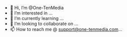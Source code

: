 - 👋 Hi, I’m @One-TenMedia
- 👀 I’m interested in ...
- 🌱 I’m currently learning ...
- 💞️ I’m looking to collaborate on ...
- 📫 How to reach me @ support@one-tenmedia.com...

<!---
One-TenMedia/One-TenMedia is a ✨ special ✨ repository because its `README.md` (this file) appears on your GitHub profile.
You can click the Preview link to take a look at your changes.
--->
